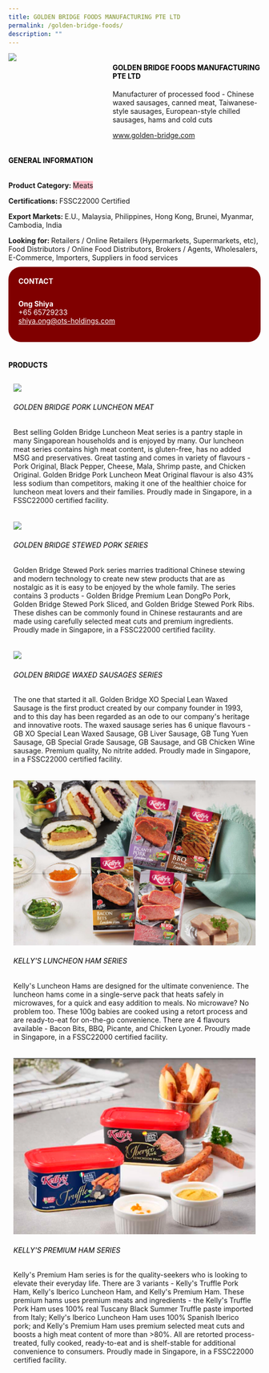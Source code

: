 ```yaml
--- 
title: GOLDEN BRIDGE FOODS MANUFACTURING PTE LTD 
permalink: /golden-bridge-foods/ 
description: ""
--- 
```

<div class="flex-paragraph"> 
<p style="text-transform: uppercase">
</p>
</div> 
<div class="flex-container" style="display: flex; flex-wrap: wrap;"> 
<div class="card sgds" style="flex: 1 1 40%; display: block;">
<img src="https://drive.google.com/u/0/uc?id=1NL37cUzG3tCMCr1ko8EyJDDXVtb479Px&amp;export=download">
</div> 
<div class="card-sgds" style="flex: 1 1 58%; display: block; margin-left: 3px"> 
<h4 style="text-transform: uppercase; color: black;">
<b>GOLDEN BRIDGE FOODS MANUFACTURING PTE LTD
</b>
</h4> 
<p>Manufacturer of processed food - Chinese waxed sausages, canned meat, Taiwanese-style sausages, European-style chilled sausages, hams and cold cuts
</p> 
<p>
<a href="https://golden-bridge.com" target="_blank">www.golden-bridge.com
</a>
</p> 
</div> 
</div> 
<h4 style="text-transform: uppercase; color: black;">
<b>General Information
</b>
</h4> 
<div class="flex-container" style="display: flex; flex-wrap: wrap;"> 
<div class="card sgds" style="flex: 1 1 65%; display: block; align-self: stretch"> 
<div class="flex-paragraph"> 
<p>
<b>Product Category: 
</b>
<span style="background-color: pink; border-radius: 10 px;">Meats
</span>
</p> 
<p>
<b>Certifications: 
</b>FSSC22000 Certified
</p> 
<p>
<b>Export Markets: 
</b>E.U., Malaysia, Philippines, Hong Kong, Brunei, Myanmar, Cambodia, India
</p> 
<p style="margin-bottom: 10px;">
<b>Looking for: 
</b>Retailers / Online Retailers (Hypermarkets, Supermarkets, etc), Food Distributors / Online Food Distributors, Brokers / Agents, Wholesalers, E-Commerce, Importers, Suppliers in food services
</p> 
</div> 
</div> 
<div class="card sgds" style="flex: 1 1 35%; padding: 10px; display: block; background-color: maroon; border-radius: 25px; align-self: center;"> 
<h4 style="color: white; margin-top: 10px; margin-left: 10px;">CONTACT
</h4> 
<div class="flex-paragraph"> 
<p style="padding: 10px; color: white;">
<b>Ong Shiya
</b>
<br>+65 65729233
<br>
<a href="mailto:shiya.ong@ots-holdings.com" style="color: white;">shiya.ong@ots-holdings.com
</a>
</p> 
</div> 
</div> 
</div> 
<br> 
<h4 style="text-transform: uppercase; color: black;">
<b>products
</b>
</h4> 
<div style="display: flex; flex-wrap: wrap;"> 
<div class="card sgds" style="flex: 1 1 47%; margin: 10px; display: block;"> 
<div class="flex-image" style="display: block;">
<img src="https://drive.google.com/u/0/uc?id=1z2uDQD7dZmgdiUBuwOl-JkuuGK6NMWCB&export=download">
</div> 
<div class="flex-paragraph"> 
<h6 style="text-transform: uppercase; color: black;">Golden Bridge Pork Luncheon Meat
</h6> 
<p>Best selling Golden Bridge Luncheon Meat series is a pantry staple in many Singaporean households and is enjoyed by many. Our luncheon meat series contains high meat content, is gluten-free, has no added MSG and preservatives. Great tasting and comes in variety of flavours - Pork Original, Black Pepper, Cheese, Mala, Shrimp paste, and Chicken Original. Golden Bridge Pork Luncheon Meat Original flavour is also 43% less sodium than competitors, making it one of the healthier choice for luncheon meat lovers and their families. Proudly made in Singapore, in a FSSC22000 certified facility.
</p>
</div> 
</div> 
<div class="card sgds" style="flex: 1 1 47%; margin: 10px; display: block;"> 
<div class="flex-image" style="display: block;">
<img src="https://drive.google.com/u/0/uc?id=1isQe17NK_rJjG-4vlYATHXWCmebi0VP1&export=download">
</div> 
<div class="flex-paragraph"> 
<h6 style="text-transform: uppercase; color: black;">Golden Bridge Stewed Pork series
</h6> 
<p>Golden Bridge Stewed Pork series marries traditional Chinese stewing and modern technology to create new stew products that are as nostalgic as it is easy to be enjoyed by the whole family. The series contains 3 products - Golden Bridge Premium Lean DongPo Pork, Golden Bridge Stewed Pork Sliced, and Golden Bridge Stewed Pork Ribs. These dishes can be commonly found in Chinese restaurants and are made using carefully selected meat cuts and premium ingredients. Proudly made in Singapore, in a FSSC22000 certified facility.
</p>
</div> 
</div> 
<div class="card sgds" style="flex: 1 1 47%; margin: 10px; display: block;"> 
<div class="flex-image" style="display: block;">
<img src="https://drive.google.com/u/0/uc?id=1HmGOJK7fwMoZmLt2XXaRxjoOzEOJvKfH&export=download">
</div> 
<div class="flex-paragraph"> 
<h6 style="text-transform: uppercase; color: black;">Golden Bridge Waxed Sausages series
</h6> 
<p>The one that started it all. Golden Bridge XO Special Lean Waxed Sausage is the first product created by our company founder in 1993, and to this day has been regarded as an ode to our company's heritage and innovative roots. The waxed sausage series has 6 unique flavours - GB XO Special Lean Waxed Sausage, GB Liver Sausage, GB Tung Yuen Sausage, GB Special Grade Sausage, GB Sausage, and GB Chicken Wine sausage. Premium quality, No nitrite added. Proudly made in Singapore, in a FSSC22000 certified facility.
</p>
</div> 
</div> 
<div class="card sgds" style="flex: 1 1 47%; margin: 10px; display: block;"> 
<div class="flex-image" style="display: block;">
<img src="/images/goldenbridge4.png">
</div> 
<div class="flex-paragraph"> 
<h6 style="text-transform: uppercase; color: black;">Kelly's Luncheon Ham Series
</h6> 
<p>Kelly's Luncheon Hams are designed for the ultimate convenience. The luncheon hams come in a single-serve pack that heats safely in microwaves, for a quick and easy addition to meals. No microwave? No problem too. These 100g babies are cooked using a retort process and are ready-to-eat for on-the-go convenience. There are 4 flavours available - Bacon Bits, BBQ, Picante, and Chicken Lyoner. Proudly made in Singapore, in a FSSC22000 certified facility.
</p>
</div> 
</div> 
<div class="card sgds" style="flex: 1 1 47%; margin: 10px; display: block;"> 
<div class="flex-image" style="display: block;">
<img src="/images/goldenbridge5.png">
</div> 
<div class="flex-paragraph"> 
<h6 style="text-transform: uppercase; color: black;">Kelly's Premium Ham Series
</h6> 
<p>Kelly's Premium Ham series is for the quality-seekers who is looking to elevate their everyday life. There are 3 variants - Kelly's Truffle Pork Ham, Kelly's Iberico Luncheon Ham, and Kelly's Premium Ham. These premium hams uses premium meats and ingredients - the Kelly's Truffle Pork Ham uses 100% real Tuscany Black Summer Truffle paste imported from Italy; Kelly's Iberico Luncheon Ham uses 100% Spanish Iberico pork; and Kelly's Premium Ham uses premium selected meat cuts and boosts a high meat content of more than >80%. All are retorted process-treated, fully cooked, ready-to-eat and is shelf-stable for additional convenience to consumers. Proudly made in Singapore, in a FSSC22000 certified facility.
</p>
</div> 
</div> 
</div>
